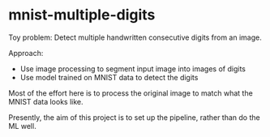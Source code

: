 # mnist-multiple-digits

Toy problem: Detect multiple handwritten consecutive digits from an image.

Approach:
 - Use image processing to segment input image into images of digits
 - Use model trained on MNIST data to detect the digits

Most of the effort here is to process the original image to match what the MNIST data looks like.

Presently, the aim of this project is to set up the pipeline, rather than do the ML well.
